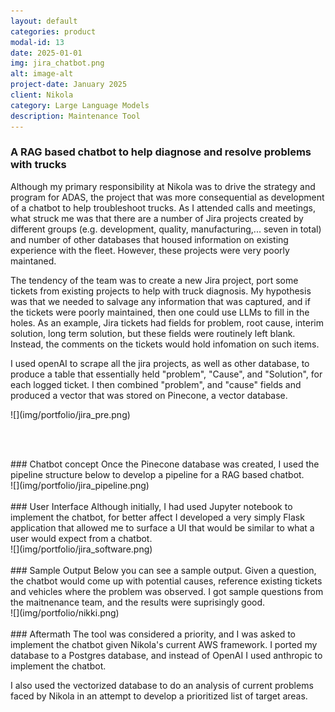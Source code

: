 ```yaml
---
layout: default
categories: product
modal-id: 13
date: 2025-01-01
img: jira_chatbot.png
alt: image-alt
project-date: January 2025
client: Nikola
category: Large Language Models
description: Maintenance Tool
---
```


<div style="text-align: left;" markdown="1">

### A RAG based chatbot to help diagnose and resolve problems with trucks
Although my primary responsibility at Nikola was to drive the strategy and program for ADAS, the project that was more consequential as development of a chatbot to help troubleshoot trucks.  As I attended calls and meetings, what struck me was that there are a number of Jira projects created by different groups (e.g. development, quality, manufacturing,...  seven in total) and number of other databases that housed information on existing experience with the fleet.  However, these projects were very poorly maintaned.  

The tendency of the team was to create a new Jira project, port some tickets from existing projects to help with truck diagnosis.  My hypothesis was that we needed to salvage any information that was captured, and if the tickets were poorly maintained, then one could use LLMs to fill in the holes.  As an example, Jira tickets had fields for problem, root cause, interim solution, long term solution, but these fields were routinely left blank.  Instead, the comments on the tickets would hold infomation on such items.  

I used openAI to scrape all the jira projects, as well as other database, to produce a table that essentially held "problem", "Cause", and "Solution", for each logged ticket.  I then combined "problem", and "cause" fields and produced a vector that was stored on Pinecone, a vector database.
<br>
</div>
![](img/portfolio/jira_pre.png)

<br><br>


<div style="text-align: left;" markdown="1">
### Chatbot concept 
Once the Pinecone database was created, I used the pipeline structure below to develop a pipeline for a RAG based chatbot. 
</div>
![](img/portfolio/jira_pipeline.png)
<br><br>


<div style="text-align: left;" markdown="1">
### User Interface
Although initially, I had used Jupyter notebook to implement the chatbot, for better affect I developed a very simply Flask application that allowed me to surface a UI that would be similar to what a user would expect from a chatbot.  
</div>
![](img/portfolio/jira_software.png)
<br><br>

<div style="text-align: left;" markdown="1">
### Sample Output
Below you can see a sample output.  Given a question, the chatbot would come up with potential causes, reference existing tickets and vehicles where the problem was observed.  I got sample questions from the maitnenance team, and the results were suprisingly good.
</div>
![](img/portfolio/nikki.png)
<br><br>


<div style="text-align: left;" markdown="1">
### Aftermath
The tool was considered a priority, and I was asked to implement the chatbot given Nikola's current AWS framework.  I ported my database to a Postgres database, and instead of OpenAI I used anthropic to implement the chatbot.

I also used the vectorized database to do an analysis of current problems faced by Nikola in an attempt to develop a prioritized list of target areas.
</div>
